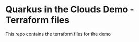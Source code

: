 # Quarkus in the Clouds Demo - Terraform files

This repo contains the terraform files for the demo
